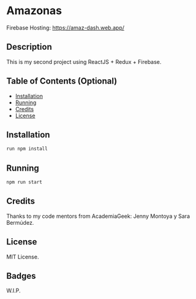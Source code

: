 # Amazonas
Firebase Hosting: https://amaz-dash.web.app/

## Description

This is my second project using ReactJS + Redux + Firebase.

## Table of Contents (Optional)

- [Installation](#installation)
- [Running](#running)
- [Credits](#credits)
- [License](#license)

## Installation

```javascript
run npm install
```

## Running

```javascript
npm run start
```

## Credits

Thanks to my code mentors from AcademiaGeek: Jenny Montoya y Sara Bermúdez.

## License

 MIT License.

## Badges
W.I.P.
